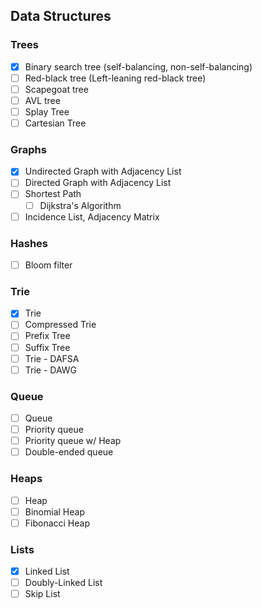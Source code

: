 
## Data Structures

### Trees

- [x] Binary search tree (self-balancing, non-self-balancing)
- [ ] Red-black tree (Left-leaning red-black tree)
- [ ] Scapegoat tree
- [ ] AVL tree
- [ ] Splay Tree
- [ ] Cartesian Tree

### Graphs

- [x] Undirected Graph with Adjacency List
- [ ] Directed Graph with Adjacency List
- [ ] Shortest Path
  - [ ] Dijkstra's Algorithm
- [ ] Incidence List, Adjacency Matrix

### Hashes

- [ ] Bloom filter

### Trie

- [x] Trie
- [ ] Compressed Trie
- [ ] Prefix Tree
- [ ] Suffix Tree
- [ ] Trie - DAFSA
- [ ] Trie - DAWG

### Queue

- [ ] Queue
- [ ] Priority queue
- [ ] Priority queue w/ Heap
- [ ] Double-ended queue

### Heaps

- [ ] Heap
- [ ] Binomial Heap
- [ ] Fibonacci Heap

### Lists

- [x] Linked List
- [ ] Doubly-Linked List
- [ ] Skip List
